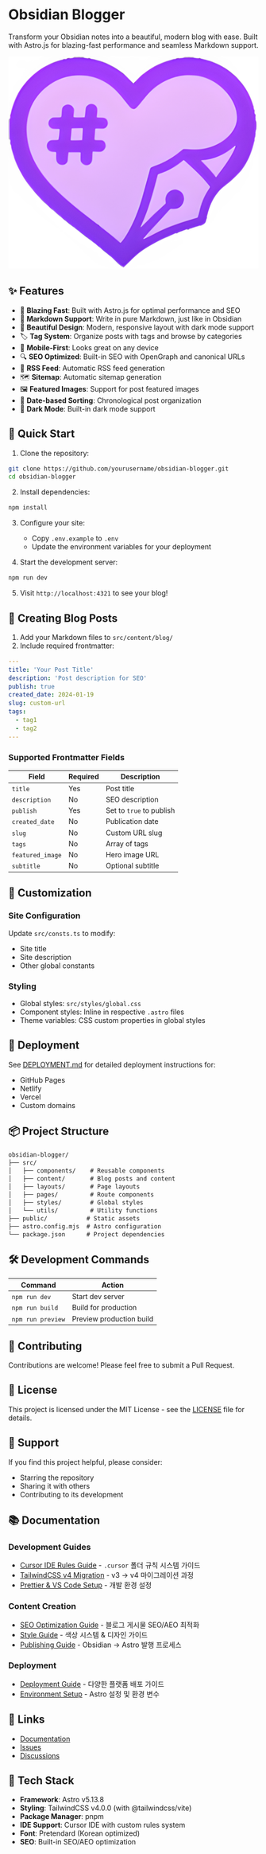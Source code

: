 # Obsidian Blogger

Transform your Obsidian notes into a beautiful, modern blog with ease. Built with Astro.js for blazing-fast performance and seamless Markdown support.

![Obsidian Blogger](public/images/design/icon.png)

## ✨ Features

- 🚀 **Blazing Fast**: Built with Astro.js for optimal performance and SEO
- 📝 **Markdown Support**: Write in pure Markdown, just like in Obsidian
- 🎨 **Beautiful Design**: Modern, responsive layout with dark mode support
- 🏷️ **Tag System**: Organize posts with tags and browse by categories
- 📱 **Mobile-First**: Looks great on any device
- 🔍 **SEO Optimized**: Built-in SEO with OpenGraph and canonical URLs
- 📰 **RSS Feed**: Automatic RSS feed generation
- 🗺️ **Sitemap**: Automatic sitemap generation
- 🖼️ **Featured Images**: Support for post featured images
- 📅 **Date-based Sorting**: Chronological post organization
- 🌙 **Dark Mode**: Built-in dark mode support

## 🚀 Quick Start

1. Clone the repository:
```bash
git clone https://github.com/yourusername/obsidian-blogger.git
cd obsidian-blogger
```

2. Install dependencies:
```bash
npm install
```

3. Configure your site:
   - Copy `.env.example` to `.env`
   - Update the environment variables for your deployment

4. Start the development server:
```bash
npm run dev
```

5. Visit `http://localhost:4321` to see your blog!

## 📝 Creating Blog Posts

1. Add your Markdown files to `src/content/blog/`
2. Include required frontmatter:
```yaml
---
title: 'Your Post Title'
description: 'Post description for SEO'
publish: true
created_date: 2024-01-19
slug: custom-url
tags:
  - tag1
  - tag2
---
```

### Supported Frontmatter Fields

| Field | Required | Description |
|-------|----------|-------------|
| `title` | Yes | Post title |
| `description` | No | SEO description |
| `publish` | Yes | Set to `true` to publish |
| `created_date` | No | Publication date |
| `slug` | No | Custom URL slug |
| `tags` | No | Array of tags |
| `featured_image` | No | Hero image URL |
| `subtitle` | No | Optional subtitle |

## 🎨 Customization

### Site Configuration

Update `src/consts.ts` to modify:
- Site title
- Site description
- Other global constants

### Styling

- Global styles: `src/styles/global.css`
- Component styles: Inline in respective `.astro` files
- Theme variables: CSS custom properties in global styles

## 🚀 Deployment

See [DEPLOYMENT.md](DEPLOYMENT.md) for detailed deployment instructions for:
- GitHub Pages
- Netlify
- Vercel
- Custom domains

## 📦 Project Structure

```
obsidian-blogger/
├── src/
│   ├── components/    # Reusable components
│   ├── content/       # Blog posts and content
│   ├── layouts/       # Page layouts
│   ├── pages/         # Route components
│   ├── styles/        # Global styles
│   └── utils/         # Utility functions
├── public/           # Static assets
├── astro.config.mjs  # Astro configuration
└── package.json      # Project dependencies
```

## 🛠️ Development Commands

| Command | Action |
|---------|--------|
| `npm run dev` | Start dev server |
| `npm run build` | Build for production |
| `npm run preview` | Preview production build |

## 🤝 Contributing

Contributions are welcome! Please feel free to submit a Pull Request.

## 📄 License

This project is licensed under the MIT License - see the [LICENSE](LICENSE) file for details.

## 💖 Support

If you find this project helpful, please consider:
- Starring the repository
- Sharing it with others
- Contributing to its development

## 📚 Documentation

### Development Guides
- [Cursor IDE Rules Guide](docs/cursor-rules-guide.md) - `.cursor` 폴더 규칙 시스템 가이드
- [TailwindCSS v4 Migration](CHANGELOG.md) - v3 → v4 마이그레이션 과정
- [Prettier & VS Code Setup](.vscode/settings.json) - 개발 환경 설정

### Content Creation
- [SEO Optimization Guide](.cursor/rules/seo-guide.mdc) - 블로그 게시물 SEO/AEO 최적화
- [Style Guide](.cursor/rules/astro_blog_style_guide.mdc) - 색상 시스템 & 디자인 가이드
- [Publishing Guide](.cursor/rules/publishing-guide.mdc) - Obsidian → Astro 발행 프로세스

### Deployment
- [Deployment Guide](.cursor/rules/DEPLOYMENT.md) - 다양한 플랫폼 배포 가이드
- [Environment Setup](astro.config.mjs) - Astro 설정 및 환경 변수

## 🔗 Links

- [Documentation](https://github.com/yourusername/obsidian-blogger/wiki)
- [Issues](https://github.com/yourusername/obsidian-blogger/issues)
- [Discussions](https://github.com/yourusername/obsidian-blogger/discussions)

## 🎨 Tech Stack

- **Framework**: Astro v5.13.8
- **Styling**: TailwindCSS v4.0.0 (with @tailwindcss/vite)
- **Package Manager**: pnpm
- **IDE Support**: Cursor IDE with custom rules system
- **Font**: Pretendard (Korean optimized)
- **SEO**: Built-in SEO/AEO optimization
